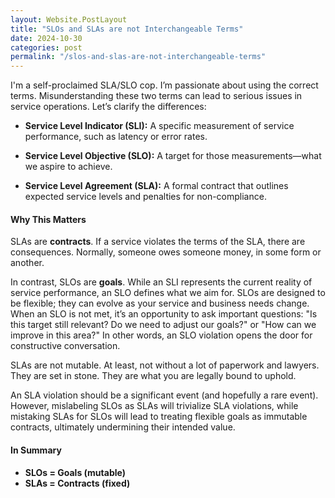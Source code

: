 ```yaml
---
layout: Website.PostLayout
title: "SLOs and SLAs are not Interchangeable Terms"
date: 2024-10-30
categories: post
permalink: "/slos-and-slas-are-not-interchangeable-terms"
---
```


I'm a self-proclaimed SLA/SLO cop. I’m passionate about using the correct terms. Misunderstanding these two terms can lead to serious issues in service operations. Let’s clarify the differences:

* **Service Level Indicator (SLI):** A specific measurement of service performance, such as latency or error rates.
	
* **Service Level Objective (SLO):** A target for those measurements—what we aspire to achieve.
	
* **Service Level Agreement (SLA):** A formal contract that outlines expected service levels and penalties for non-compliance.

#### Why This Matters 

SLAs are **contracts**. If a service violates the terms of the SLA, there are consequences. Normally, someone owes someone money, in some form or another.

In contrast, SLOs are **goals**. While an SLI represents the current reality of service performance, an SLO defines what we aim for. SLOs are designed to be flexible; they can evolve as your service and business needs change. When an SLO is not met, it’s an opportunity to ask important questions: "Is this target still relevant? Do we need to adjust our goals?" or "How can we improve in this area?" In other words, an SLO violation opens the door for constructive conversation.

SLAs are not mutable. At least, not without a lot of paperwork and lawyers. They are set in stone. They are what you are legally bound to uphold.

An SLA violation should be a significant event (and hopefully a rare event). However, mislabeling SLOs as SLAs will trivialize SLA violations, while mistaking SLAs for SLOs will lead to treating flexible goals as immutable contracts, ultimately undermining their intended value.

#### In Summary

* **SLOs = Goals (mutable)**
* **SLAs = Contracts (fixed)**


